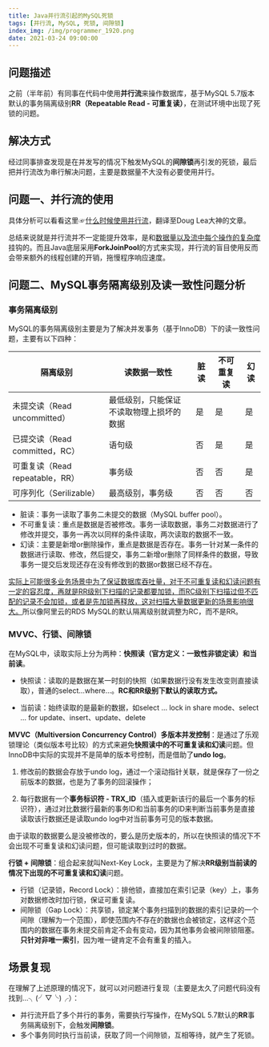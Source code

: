 ```yaml
---
title: Java并行流引起的MySQL死锁
tags: [并行流, MySQL, 死锁, 间隙锁]
index_img: /img/programmer_1920.png
date: 2021-03-24 09:00:00
---
```




## 问题描述

之前（半年前）有同事在代码中使用**并行流**来操作数据库，基于MySQL 5.7版本默认的事务隔离级别**RR（Repeatable Read - 可重复读）**，在测试环境中出现了死锁的问题。

## 解决方式

经过同事排查发现是在并发写的情况下触发MySQL的**间隙锁**再引发的死锁，最后把并行流改为串行解决问题，主要是数据量不大没有必要使用并行。

## 问题一、并行流的使用

具体分析可以看看这里☞[什么时候使用并行流](https://luckycaesar.github.io/article/%E4%BB%80%E4%B9%88%E6%97%B6%E5%80%99%E4%BD%BF%E7%94%A8%E5%B9%B6%E8%A1%8C%E6%B5%81/)，翻译至Doug Lea大神的文章。

总结来说就是并行流并不一定能提升效率，是和<u>数据量以及流中每个操作的复杂度</u>挂钩的。而且Java底层采用**ForkJoinPool**的方式来实现，并行流的盲目使用反而会带来额外的线程创建的开销，拖慢程序响应速度。

## 问题二、MySQL事务隔离级别及读一致性问题分析

### 事务隔离级别

MySQL的事务隔离级别主要是为了解决并发事务（基于InnoDB）下的读一致性问题，主要有以下四种：

| 隔离级别 | 读数据一致性 | 脏读 | 不可重复读 | 幻读 |
| --- | --- | --- | --- | --- |
| 未提交读（Read uncommitted）    | 最低级别，只能保证不读取物理上损坏的数据 | 是   | 是         | 是   |
| 已提交读（Read committed，RC）  | 语句级                                   | 否   | 是         | 是   |
| 可重复读（Read repeatable，RR） | 事务级                                   | 否   | 否         | 是   |
| 可序列化（Serilizable）         | 最高级别，事务级                         | 否   | 否         | 否   |

- 脏读：事务一读取了事务二未提交的数据（MySQL buffer pool）。
- 不可重复读：重点是数据是否被修改。事务一读取数据，事务二对数据进行了修改并提交，事务一再次以同样的条件读取，两次读取的数据不一致。
- 幻读：主要是新增or删除操作，重点是数据是否存在。事务一针对某一条件的数据进行读取、修改，然后提交，事务二新增or删除了同样条件的数据，导致事务一提交后发现还存在没有修改到的数据or数据已经不存在。

<u>实际上可能很多业务场景中为了保证数据库吞吐量，对于不可重复读和幻读问题有一定的容忍度，再就是RR级别下扫描的记录都要加锁，而RC级别下扫描过但不匹配的记录不会加锁，或者是先加锁再释放，这对扫描大量数据更新的场景影响很大。</u>所以像阿里云的RDS MySQL的默认隔离级别就调整为RC，而不是RR。

### MVVC、行锁、间隙锁

在MySQL中，读取实际上分为两种：**快照读（官方定义：一致性非锁定读）和当前读**。

- 快照读：读取的是数据在某一时刻的快照（如果数据行没有发生改变则直接读取），普通的select...where...。**RC和RR级别下默认的读取方式。**

- 当前读：始终读取的是最新的数据，如select … lock in share mode、select … for update、insert、update、delete

**MVVC（Multiversion Concurrency Control）多版本并发控制**：是通过了乐观锁理论（类似版本号比较）的方式来避免**快照读中的不可重复读和幻读**问题。但InnoDB中实际的实现并不是简单的版本号控制，而是借助了**undo log**。

1. 修改前的数据会存放于undo log，通过一个滚动指针关联，就是保存了一份之前版本的数据，也是为了事务的回滚操作；

2. 每行数据有一个**事务标识符 - TRX_ID**（插入或更新该行的最后一个事务的标识符），通过对比数据行最新的事务ID和当前事务的ID来判断当前事务是直接读取该行数据还是读取undo log中对当前事务可见的版本数据。

由于读取的数据要么是没被修改的，要么是历史版本的，所以在快照读的情况下不会出现不可重复读和幻读问题，但可能读取到过时的数据。

**行锁 + 间隙锁**：组合起来就叫Next-Key Lock，主要是为了解决**RR级别当前读的情况下出现的不可重复读和幻读**问题。

- 行锁（记录锁，Record Lock）：排他锁，直接加在索引记录（key）上，事务对数据修改时加行锁，保证可重复读。
- 间隙锁（Gap Lock）：共享锁，锁定某个事务扫描到的数据的索引记录的一个间隙（理解为一个范围），即使范围内不存在的数据也会被锁定，这样这个范围内的数据在事务未提交前肯定不会有变动，因为其他事务会被间隙锁阻塞。**只针对非唯一索引**，因为唯一键肯定不会有重复的插入。

## 场景复现

在理解了上述原理的情况下，就可以对问题进行复现（主要是太久了问题代码没有找到...╮(╯▽╰)╭）：

- 并行流开启了多个并行的事务，需要执行写操作，在MySQL 5.7默认的**RR**事务隔离级别下，会触发**间隙锁**。
- 多个事务同时执行当前读，获取了同一个间隙锁，互相等待，就产生了死锁。